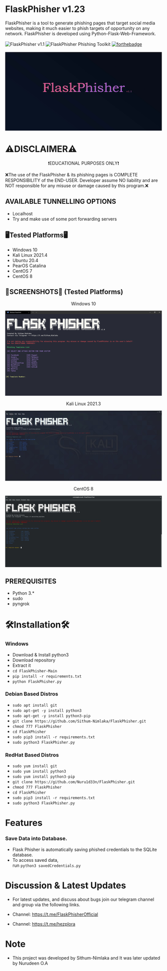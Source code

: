 # FlaskPhisher  v1.23
FlaskPhisher is a tool to generate phishing pages that target social media websites, making it much easier to phish targets of opportunity on any network. FlaskPhisher is developed using Python-Flask-Web-Framework.
<br><br><img src="https://github.com/Nuru1d33n/FlaskPhisher/blob/Main/img/flaskphisher-v1.1.svg" alt="FlaskPhisher v1.1">
<img src="https://github.com/Nuru1d33n/FlaskPhisher/blob/Main/img/flaskphisher-phishing-toolkit.svg" alt="FlaskPhisher Phishing Toolkit">
[![forthebadge](https://forthebadge.com/images/badges/made-with-python.svg)](https://forthebadge.com)<br><br>
![Main Image](https://github.com/Sithum-Nimlaka/FlaskPhisher/blob/Main/img/FlaskPhisher-Base-v1.1.jpg)

# ⚠️DISCLAIMER⚠️
<p align="center">❗️EDUCATIONAL PURPOSES ONLY❗️<p>
❌The use of the FlaskPhisher & its phishing pages is COMPLETE RESPONSIBILITY of the END-USER. Developer assume NO liability and are NOT responsible for any misuse or damage caused by this program.❌
  
## AVAILABLE TUNNELLING OPTIONS
- Localhost
- Try and make use of some port forwarding servers 

## 🖥Tested Platforms🖥
- Windows 10
- Kali Linux 2021.4
- Ubuntu 20.4
- PearOS Catalina
- CentOS 7
- CentOS 8

## 📸SCREENSHOTS📸 (Tested Platforms)
<p align="center">Windows 10<p>
<img src="https://github.com/Sithum-Nimlaka/FlaskPhisher/blob/Main/img/flaskPhisher-windows.jpg"/>
<p align="center">Kali Linux 2021.3<p>
<img src="https://github.com/Sithum-Nimlaka/FlaskPhisher/blob/Main/img/flaskPhisher-kali-linux.jpg"/>
<p align="center">CentOS 8<p>
<img src="https://github.com/Sithum-Nimlaka/FlaskPhisher/blob/Main/img/flaskPhisher-centos8.jpg"/>
  
## PREREQUISITES

- Python 3.\*
- sudo
- pyngrok
  
# 🛠Installation🛠

### Windows
  - Download & Install python3
  - Download repository
  - Extract it<br>
  - `cd FlaskPhisher-Main`<br>
  - `pip install -r requirements.txt`<br>
  - `python FlaskPhisher.py`<br>
 
### Debian Based Distros
  - `sudo apt install git`<br>
  - `sudo apt-get -y install python3`<br>
  - `sudo apt-get -y install python3-pip`<br>
  - `git clone https://github.com/Sithum-Nimlaka/FlaskPhisher.git`<br>
  - `chmod 777 FlaskPhisher`<br>
  - `cd FlaskPhisher`<br>
  - `sudo pip3 install -r requirements.txt`<br>
  - `sudo python3 FlaskPhisher.py`<br>

### RedHat Based Distros
  - `sudo yum install git`<br>
  - `sudo yum install python3`<br>
  - `sudo yum install python3-pip`<br>
  - `git clone https://github.com/Nuru1d33n/FlaskPhisher.git`<br>
  - `chmod 777 FlaskPhisher`<br>
  - `cd FlaskPhisher`<br>
  - `sudo pip3 install -r requirements.txt`<br>
  - `sudo python3 FlaskPhisher.py`<br>

# Features
### Save Data into Database.
- Flask Phisher is automatically saving phished credentials to the SQLite database.
- To access saved data,<br>
run `python3 savedCredentials.py`
  
# Discussion & Latest Updates
- For latest updates, and discuss about bugs join our telegram channel and group via the following links.
- <p>Channel: <a href="https://t.me/FlaskPhisherOfficial">https://t.me/FlaskPhisherOfficial</a></p>
- <p>Channel: <a href="https://t.me/hezplora">https://t.me/hezplora</a></p>

# Note
- This project was developed by Sithum-Nimlaka and It was later updated by Nurudeen O.A

